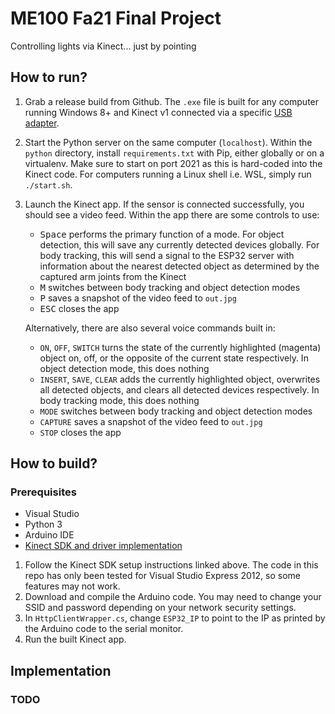 # ME100 Fa21 Final Project 

Controlling lights via Kinect... just by pointing 

## How to run?
1. Grab a release build from Github. The `.exe` file is built for any computer running Windows 8+ and Kinect v1 connected via a specific [USB adapter](https://www.amazon.com/Microsoft-OEM-Kinect-Adapter-Windows/dp/B00NMSHT7E).

2. Start the Python server on the same computer (`localhost`). Within the `python` directory, install `requirements.txt` with Pip, either globally or on a virtualenv. Make sure to start on port 2021 as this is hard-coded into the Kinect code. For computers running a Linux shell i.e. WSL, simply run `./start.sh`.

3. Launch the Kinect app. If the sensor is connected successfully, you should see a video feed. Within the app there are some controls to use: 
    * <kbd>Space</kbd> performs the primary function of a mode. For object detection, this will save any currently detected devices globally. For body tracking, this will send a signal to the ESP32 server with information about the nearest detected object as determined by the captured arm joints from the Kinect
    * <kbd>M</kbd> switches between body tracking and object detection modes
    * <kbd>P</kbd> saves a snapshot of the video feed to `out.jpg`
    * <kbd>ESC</kbd> closes the app

    Alternatively, there are also several voice commands built in:
    * `ON`, `OFF`, `SWITCH` turns the state of the currently highlighted (magenta) object on, off, or the opposite of the current state respectively. In object detection mode, this does nothing
    * `INSERT`, `SAVE`, `CLEAR` adds the currently highlighted object, overwrites all detected objects, and clears all detected devices respectively. In body tracking mode, this does nothing
    * `MODE` switches between body tracking and object detection modes 
    * `CAPTURE` saves a snapshot of the video feed to `out.jpg`
    * `STOP` closes the app

## How to build?
### Prerequisites 
* Visual Studio 
* Python 3
* Arduino IDE
* [Kinect SDK and driver implementation](https://docs.microsoft.com/en-us/previous-versions/windows/kinect-1.8/hh855354(v=ieb.10))
1. Follow the Kinect SDK setup instructions linked above. The code in this repo has only been tested for Visual Studio Express 2012, so some features may not work.
2. Download and compile the Arduino code. You may need to change your SSID and password depending on your network security settings. 
3. In `HttpClientWrapper.cs`, change `ESP32_IP` to point to the IP as printed by the Arduino code to the serial monitor.
4. Run the built Kinect app. 

## Implementation
### TODO
